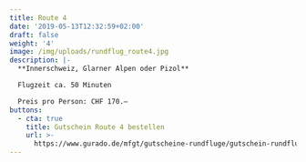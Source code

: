```yaml
---
title: Route 4
date: '2019-05-13T12:32:59+02:00'
draft: false
weight: '4'
image: /img/uploads/rundflug_route4.jpg
description: |-
  **Innerschweiz, Glarner Alpen oder Pizol**

  Flugzeit ca. 50 Minuten

  Preis pro Person: CHF 170.–
buttons:
  - cta: true
    title: Gutschein Route 4 bestellen
    url: >-
      https://www.gurado.de/mfgt/gutscheine-rundfluge/gutschein-rundflug-route-4.html
---
```



